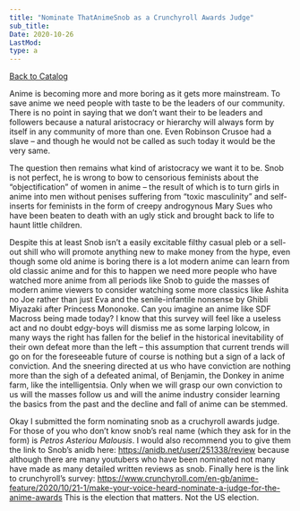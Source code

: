 ```yaml
---
title: "Nominate ThatAnimeSnob as a Crunchyroll Awards Judge"
sub_title:
Date: 2020-10-26
LastMod:
type: a
---
```


[Back to Catalog](/)

Anime is becoming more and more boring as it gets more mainstream. To save anime we need people with taste to be the leaders of our community. There is no point in saying that we don’t want their to be leaders and followers because a natural aristocracy or hierarchy will always form by itself in any community of more than one. Even Robinson Crusoe had a slave – and though he would not be called as such today it would be the very same.

The question then remains what kind of aristocracy we want it to be. Snob is not perfect, he is wrong to bow to censorious feminists about the “objectification” of women in anime – the result of which is to turn girls in anime into men without penises suffering from “toxic masculinity” and self-inserts for feminists in the form of creepy androgynous Mary Sues who have been beaten to death with an ugly stick and brought back to life to haunt little children.

Despite this at least Snob isn’t a easily excitable filthy casual pleb or a sell-out shill who will promote anything new to make money from the hype, even though some old anime is boring there is a lot modern anime can learn from old classic anime and for this to happen we need more people who have watched more anime from all periods like Snob to guide the masses of modern anime viewers to consider watching some more classics like Ashita no Joe rather than just Eva and the senile-infantile nonsense by Ghibli Miyazaki after Princess Mononoke. Can you imagine an anime like SDF Macross being made today? I know that this survey will feel like a useless act and no doubt edgy-boys will dismiss me as some larping lolcow, in many ways the right has fallen for the belief in the historical inevitability of their own defeat more than the left – this assumption that current trends will go on for the foreseeable future of course is nothing but a sign of a lack of conviction. And the sneering directed at us who have conviction are nothing more than the sigh of a defeated animal, of Benjamin, the Donkey in anime farm, like the intelligentsia. Only when we will grasp our own conviction to us will the masses follow us and will the anime industry consider learning the basics from the past and the decline and fall of anime can be stemmed.

Okay I submitted the form nominating snob as a cruchyroll awards judge. For those of you who don’t know snob’s real name (which they ask for in the form) is _Petros Asteriou Malousis_. I would also recommend you to give them the link to Snob’s anidb here: https://anidb.net/user/251338/review because although there are many youtubers who have been nominated not many have made as many detailed written reviews as snob. Finally here is the link to crunchyroll’s survey: https://www.crunchyroll.com/en-gb/anime-feature/2020/10/21-1/make-your-voice-heard-nominate-a-judge-for-the-anime-awards This is the election that matters. Not the US election.
